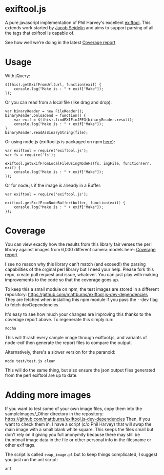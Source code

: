 exiftool.js
===========

A pure javascript implementation of Phil Harvey's excellent [exiftool](http://www.sno.phy.queensu.ca/~phil/exiftool/). This extends work started by [Jacob Seidelin](http://www.nihilogic.dk/labs/exifjquery/) and aims to support parsing of all the tags that exiftool is capable of.

See how well we're doing in the latest [Coverage report](http://mattburns.github.io/exiftool.js/test/generated/reports/)


Usage
=====

With jQuery:

```
$(this).getExifFromUrl(url, function(exif) {
    console.log("Make is : " + exif["Make"]);
});

```

Or you can read from a local file (like drag and drop):

```
var binaryReader = new FileReader();
binaryReader.onloadend = function() {
    var exif = $(this).findEXIFinJPEG(binaryReader.result);
    console.log("Make is : " + exif["Make"]);
}
binaryReader.readAsBinaryString(file);

```

Or using node.js (exiftool.js is packaged on npm [here](https://www.npmjs.org/package/exiftool.js)):

```
var exiftool = require('exiftool.js');
var fs = require('fs');

exiftool.getExifFromLocalFileUsingNodeFs(fs, imgFile, function(err, exif) {
    console.log("Make is : " + exif["Make"]);
});
```

Or for node.js if the image is already in a Buffer:

```
var exiftool = require('exiftool.js');

exiftool.getExifFromNodeBuffer(buffer, function(exif) {
    console.log("Make is : " + exif["Make"]);
});
```


Coverage
========

You can view exactly how the results from this library fair verses the perl library against images from 6,000 different camera models here:
[Coverage report](http://mattburns.github.io/exiftool.js/test/generated/reports/)

I see no reason why this library can't match (and exceed!) the parsing capabilities of the orginal perl library but I need your help. Please fork this repo, create pull request and issue, whatever. You can just play with making improvements to the code so that the coverage goes up. 

To keep this a small module on npm, the test images are stored in a different repository: https://github.com/mattburns/exiftool.js-dev-dependencies They are fetched when installing this npm module if you pass the --dev flag to fetch devDependencies.

It's easy to see how much your changes are improving this thanks to the coverage report above. To regenerate this simply run:

```
mocha
```

This will thrash every sample image through exiftool.js, and variants of node-exif then generate the report files to compare the output.


Alternatively, there's a slower version for the paranoid:

```
node test/test.js clean
```

This will do the same thing, but also ensure the json output files generated from the perl exiftool are up to date.



Adding more images
==================

If you want to test some of your own image files, copy them into the sampleImages/_Other directory in the repository: https://github.com/mattburns/exiftool.js-dev-dependencies Then, if you want to check them in, I have a script (c/o Phil Harvey) that will swap the main image with a small blank white square. This keeps the files small but don't rely on it giving you full anonymity because there may still be thumbnail image data in the file or other personal info in the filesname or other exif tags.

The script is called `swap_image.pl` but to keep things complicated, I suggest you just run the ant script:

```
ant
```

